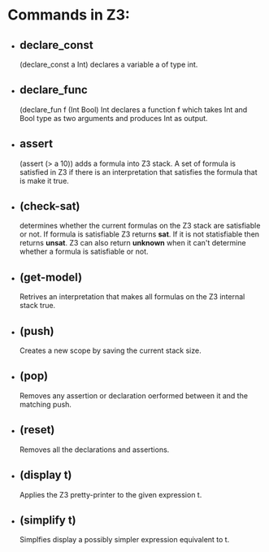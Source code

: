 # Commands in Z3:
* ## declare_const 
     (declare_const a Int) declares a variable a of type int.
* ## declare_func
     (declare_fun f (Int Bool) Int declares a function f which takes 
     Int and Bool type as two arguments and produces Int as output.
* ## assert
     (assert (> a 10)) adds a formula into Z3 stack. A set of formula is satisfied in Z3 if there is an 
     interpretation that satisfies the formula that is make it true.
* ## (check-sat)
     determines whether the current formulas on the Z3 stack are satisfiable or not. 
     If formula is satisfiable Z3 returns **sat**. If it is not statisfiable then returns **unsat**.
     Z3 can also return **unknown** when it can't determine whether a formula is satisfiable or not.
* ## (get-model)
     Retrives an interpretation that makes all formulas on the Z3 internal stack true. 
* ## (push) 
     Creates a new scope by saving the current stack size.
* ## (pop) 
     Removes any assertion or declaration oerformed between it and the matching push.
* ## (reset)
     Removes all the declarations and assertions. 
* ## (display t) 
     Applies the Z3 pretty-printer to the given expression t. 
* ## (simplify t) 
     Simplfies display a possibly simpler expression equivalent to t.
